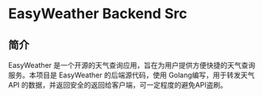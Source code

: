 # EasyWeather Backend Src

## 简介

EasyWeather 是一个开源的天气查询应用，旨在为用户提供方便快捷的天气查询服务。本项目是 EasyWeather 的后端源代码，使用 Golang编写，用于转发天气 API 的数据，并返回安全的返回给客户端，可一定程度的避免API盗刷。